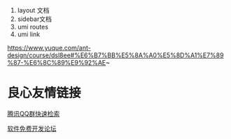 1. layout 文档
2. sidebar文档
3. umi routes
4. umi link

https://www.yuque.com/ant-design/course/dsl8ee#%E6%B7%BB%E5%8A%A0%E5%8D%A1%E7%89%87-%E6%8C%89%E9%92%AE~

 # 良心友情链接

[腾讯QQ群快速检索](http://u.720life.cn/s/8cf73f7c)

[软件免费开发论坛](http://u.720life.cn/s/bbb01dc0)